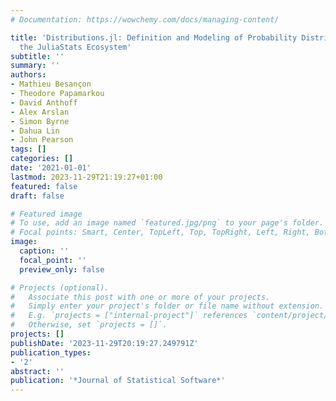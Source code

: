 ```yaml
---
# Documentation: https://wowchemy.com/docs/managing-content/

title: 'Distributions.jl: Definition and Modeling of Probability Distributions in
  the JuliaStats Ecosystem'
subtitle: ''
summary: ''
authors:
- Mathieu Besançon
- Theodore Papamarkou
- David Anthoff
- Alex Arslan
- Simon Byrne
- Dahua Lin
- John Pearson
tags: []
categories: []
date: '2021-01-01'
lastmod: 2023-11-29T21:19:27+01:00
featured: false
draft: false

# Featured image
# To use, add an image named `featured.jpg/png` to your page's folder.
# Focal points: Smart, Center, TopLeft, Top, TopRight, Left, Right, BottomLeft, Bottom, BottomRight.
image:
  caption: ''
  focal_point: ''
  preview_only: false

# Projects (optional).
#   Associate this post with one or more of your projects.
#   Simply enter your project's folder or file name without extension.
#   E.g. `projects = ["internal-project"]` references `content/project/deep-learning/index.md`.
#   Otherwise, set `projects = []`.
projects: []
publishDate: '2023-11-29T20:19:27.249791Z'
publication_types:
- '2'
abstract: ''
publication: '*Journal of Statistical Software*'
---
```

